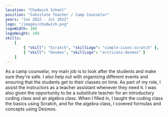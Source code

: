 ```yaml
---
location: "Chadwick School"
position: "Subsitute Teacher / Camp Counselor"
years: "Jun 2022 - Jul 2022"
logo: "/images/chadwick.png"
logoWidth: 100
logoHeight: 100
skills:
    [
        { "skill": "Scratch", "skillLogo": "simple-icons:scratch" },
        { "skill": "Desmos", "skillLogo": "arcticons:desmos" }
    ]
---
```


As a camp counselor, my main job is to look after the students and make sure they're safe. I also help out with organizing different events and ensuring that the students get to their classes on time. As part of my role, I assist the instructors as a teacher assistant whenever they need it.
I was also given the opportunity to be a substitute teacher for an introductory coding class and an algebra class. When I filled in, I taught the coding class the basics using Scratch, and for the algebra class, I covered formulas and concepts using Desmos.
